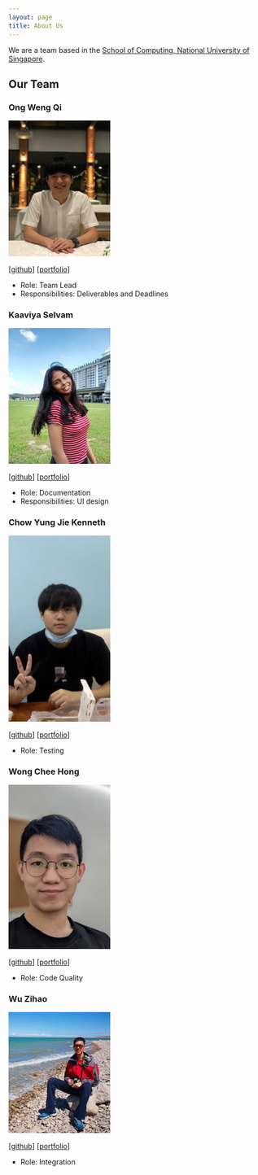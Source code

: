 ```yaml
---
layout: page
title: About Us
---
```


We are a team based in the [School of Computing, National University of Singapore](http://www.comp.nus.edu.sg).

## Our Team

### Ong Weng Qi
<img src="images/chriswengqi.png" width="200px">

[[github](https://github.com/chriswengqi)] [[portfolio](team/chriswengqi.md)]
- Role: Team Lead
- Responsibilities: Deliverables and Deadlines

### Kaaviya Selvam

<img src="images/kavxya.png" width="200px">

[[github](http://github.com/kavxya)] [[portfolio](team/kavxya.md)]

* Role: Documentation
* Responsibilities: UI design

### Chow Yung Jie Kenneth

<img src="images/reignnz.png" width="200px">

[[github](http://github.com/reignnz)] [[portfolio](team/reignnz.md)]

* Role: Testing

### Wong Chee Hong

<img src="images/cheehongw.png" width="200px">

[[github](http://github.com/cheehongw)] [[portfolio](team/cheehongw.md)]

* Role: Code Quality

### Wu Zihao

<img src="images/zihaowrez.png" width="200px">

[[github](http://github.com/zihaowrez)] [[portfolio](team/zihaowrez.md)]

* Role: Integration

